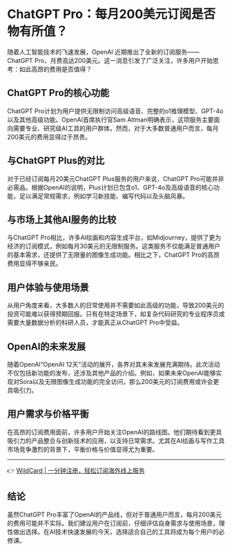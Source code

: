 # ChatGPT Pro：每月200美元订阅是否物有所值？

随着人工智能技术的飞速发展，OpenAI 近期推出了全新的订阅服务——ChatGPT Pro，月费高达200美元。这一消息引发了广泛关注，许多用户开始思考：如此高昂的费用是否值得？

## ChatGPT Pro的核心功能

ChatGPT Pro计划为用户提供无限制访问高级语音、完整的o1推理模型、GPT-4o以及其他高级功能。OpenAI首席执行官Sam Altman明确表示，这项服务主要面向需要专业、研究级AI工具的用户群体。然而，对于大多数普通用户而言，每月200美元的费用显得过于昂贵。

## 与ChatGPT Plus的对比

对于已经订阅每月20美元ChatGPT Plus服务的用户来说，ChatGPT Pro可能并非必需品。根据OpenAI的说明，Plus计划已包含o1、GPT-4o及高级语音的核心功能，足以满足常规需求，例如学习新技能、编写代码以及头脑风暴。

## 与市场上其他AI服务的比较

与ChatGPT Pro相比，许多AI绘画和内容生成平台，如Midjourney，提供了更为经济的订阅模式，例如每月30美元的无限制服务。这类服务不仅能满足普通用户的基本需求，还提供了无限量的图像生成功能。相比之下，ChatGPT Pro的高昂费用显得不够亲民。

## 用户体验与使用场景

从用户角度来看，大多数人的日常使用并不需要如此高级的功能，导致200美元的投资可能难以获得预期回报。只有在特定场景下，如复杂代码研究的专业程序员或需要大量数据分析的科研人员，才能真正从ChatGPT Pro中受益。

## OpenAI的未来发展

随着OpenAI“OpenAI 12天”活动的展开，各界对其未来发展充满期待。此次活动不仅包括新功能的发布，还涉及其他产品的介绍。例如，如果未来OpenAI能够实现对Sora以及无限图像生成功能的完全访问，那么200美元的订阅费用或许会更具吸引力。

## 用户需求与价格平衡

在高昂的订阅费用面前，许多用户开始关注OpenAI的路线图。他们期待看到更具吸引力的产品整合与创新技术的应用，以支持日常需求。尤其在AI绘画与写作工具市场竞争激烈的背景下，平衡价格与价值显得尤为重要。

---

👉 [WildCard | 一分钟注册，轻松订阅海外线上服务](https://bbtdd.com/WildCard)

## 结论

虽然ChatGPT Pro丰富了OpenAI的产品线，但对于普通用户而言，每月200美元的费用可能并不实际。我们建议用户在订阅前，仔细评估自身需求与使用场景，理性做出选择。在AI技术快速发展的今天，选择适合自己的工具将成为每个用户的必修课。